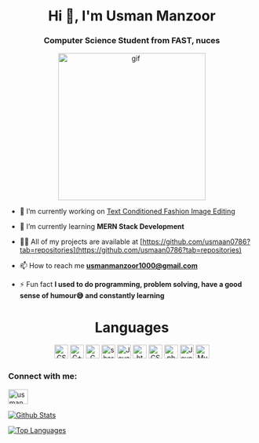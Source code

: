 <div align="center">  
<img src="https://komarev.com/ghpvc/?username=usmaan0786&style=flat-square&color=blue" alt=""/>
</div>

<h1 align="center">Hi 👋, I'm Usman Manzoor</h1>
<h3 align="center">Computer Science Student from FAST, nuces</h3>

<p align = "center"> <img src = "https://camo.githubusercontent.com/cae12fddd9d6982901d82580bdf321d81fb299141098ca1c2d4891870827bf17/68747470733a2f2f6d69726f2e6d656469756d2e636f6d2f6d61782f313336302f302a37513379765349765f7430696f4a2d5a2e676966" alt = "gif" width = "300px"></p>

- 🔭 I’m currently working on [Text Conditioned Fashion Image Editing](https://github.com/usmaan0786/Text-Conditioned-Fashion-Image-Editing)

- 🌱 I’m currently learning **MERN Stack Development**

- 👨‍💻 All of my projects are available at [https://github.com/usmaan0786?tab=repositories](https://github.com/usmaan0786?tab=repositories)

- 📫 How to reach me **usmanmanzoor1000@gmail.com**

- ⚡ Fun fact **I used to do programming, problem solving, have a good sense of humour😅 and constantly learning**

<!-- https://simpleicons.org/?q=Assemb -->

<h1 align = "center">Languages</h1>
<p align = "center"> 
  <img src="https://img.shields.io/badge/-Python-3776AB?logo=Python&logoColor=fff" alt="CSS"width="fixed-content"height="28">
  <img src="https://img.shields.io/badge/-C++-00599C?logo=C++&logoColor=fff" alt="C++" width="fixed-content"height="28">
  <img src="https://img.shields.io/badge/-C-A8B9CC?logo=C&logoColor=fff" alt="C" width="fixed-content"height="28">
  <img src="https://img.shields.io/badge/-sharp-99CC00?logo=sharp&logoColor=fff" alt="sharp" width="fixed-content"height="28">
  <img src="https://img.shields.io/badge/-JavaScript-F7DF1E?logo=JavaScript&logoColor=fff" alt="JavaScript"width="fixed-content"height="28">
  <img src="https://img.shields.io/badge/-HTML-E34F26?logo=html5&logoColor=fff" alt="html"width="fixed-content"height="28">
  <img src="https://img.shields.io/badge/-CSS-1572B6?logo=css3&logoColor=fff" alt="CSS" width="fixed-content"height="28">
  <img src="https://img.shields.io/badge/-PHP-777BB4?logo=php&logoColor=fff" alt="php" width="fixed-content"height="28">
  <img src="https://img.shields.io/badge/-Java-e34f26?Color=fff" alt="Java"width="fixed-content"height="28">
  <img src="https://img.shields.io/badge/-MySql-4479A1?logo=MySql&logoColor=fff" alt="MySql" width="fixed-content"height="28">
  
</p>

<h3 align="left">Connect with me:</h3>
<p align="left">
<a href="https://linkedin.com/in/usman manzoor" target="blank"><img align="center" src="https://raw.githubusercontent.com/rahuldkjain/github-profile-readme-generator/master/src/images/icons/Social/linked-in-alt.svg" alt="usman manzoor" height="30" width="40" /></a>
</p>

[![Github Stats](https://github-readme-stats.vercel.app/api?username=usmaan0786&count_private=true&show_icons=true&theme=radical)](https://github.com/usmaan0786)

[![Top Languages](https://github-readme-stats.vercel.app/api/top-langs/?username=usmaan0786&langs_count=11&layout=compact&hide=html,css&theme=radical)](https://github.com/usmaan0786)
